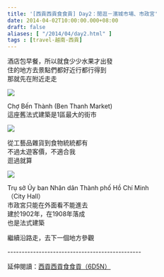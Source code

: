 ```yaml
---
title: '[西貢西貢食食貢] Day2：閒逛－濱城市場、市政宮'
date: 2014-04-02T10:00:00.000+08:00
draft: false
aliases: [ "/2014/04/day2.html" ]
tags : [travel-越南-西貢]
---
```


酒店包早餐，所以就食少少水果才出發  
住的地方去景點們都好近行都行得到  
那就先在附近走走  

![](/images/saigon2a1.jpg)

Chợ Bến Thành (Ben Thanh Market)  
這座舊法式建築是1區最大的街市  

![](/images/saigon2a2.jpg)

從工藝品雜貨到食物統統都有  
不過太遊客價，不適合我  
逛過就算  

![](/images/saigon2a.jpg)

Trụ sở Ủy ban Nhân dân Thành phố Hồ Chí Minh  
（City Hall）  
市政宮只能在外面看不能進去  
建於1902年，在1908年落成  
也是法式建築  
  
繼續沿路走，去下一個地方參觀  
  
\-----------------------------------------------  
  
延伸閱讀：[西貢西貢食食貢（6D5N）](https://hidie.net/saigon6d5n/)
